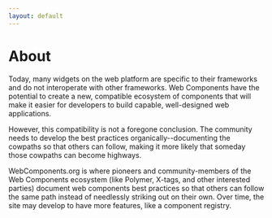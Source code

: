 ```yaml
---
layout: default
---
```


# About

Today, many widgets on the web platform are specific to their frameworks and do not interoperate with other frameworks. Web Components have the potential to create a new, compatible ecosystem of components that will make it easier for developers to build capable, well-designed web applications.

However, this compatibility is not a foregone conclusion. The community needs to develop the best practices organically--documenting the cowpaths so that others can follow, making it more likely that someday those cowpaths can become highways.

WebComponents.org is where pioneers and community-members of the Web Components ecosystem (like Polymer, X-tags, and other interested parties) document web components best practices so that others can follow the same path instead of needlessly striking out on their own. Over time, the site may develop to have more features, like a component registry.
